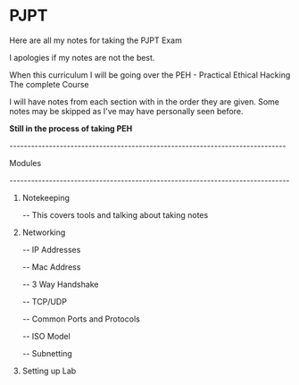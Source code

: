 # PJPT

Here are all my notes for taking the PJPT Exam

I apologies if my notes are not the best.

When this curriculum I will be going over the PEH - Practical Ethical Hacking The complete Course

I will have notes from each section with in the order they are given. Some notes may be skipped as I've may have personally seen before.



**Still in the process of taking PEH**

\-----------------------------------------------------------------------------

Modules

\------------------------------------------------------------------------------

1.  Notekeeping

    \-- This covers tools and talking about taking notes
2.  Networking

    \-- IP Addresses

    \-- Mac Address

    \-- 3 Way Handshake

    \-- TCP/UDP

    \-- Common Ports and Protocols

    \-- ISO Model

    \-- Subnetting
3. Setting up Lab

